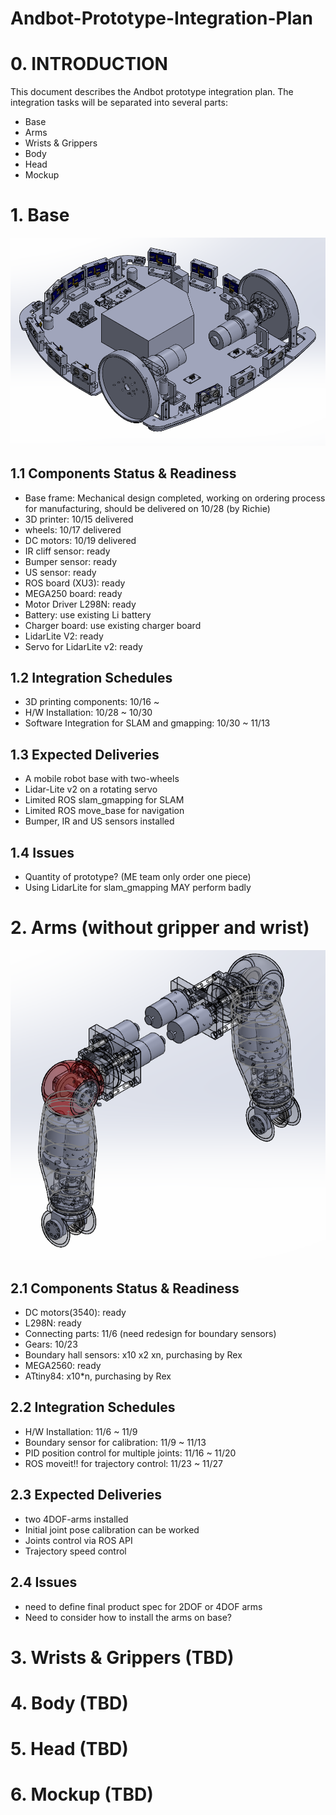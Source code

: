 # Andbot-Prototype-Integration-Plan

# 0. INTRODUCTION
This document describes the Andbot prototype integration plan.
The integration tasks will be separated into several parts:
* Base
* Arms
* Wrists & Grippers
* Body
* Head
* Mockup


# 1. Base
![](https://github.com/wennycooper/Andbot-Prototype-Integration-Plan/blob/master/base.png)

## 1.1 Components Status & Readiness
* Base frame: Mechanical design completed, working on ordering process for manufacturing, should be delivered on 10/28 (by Richie)
* 3D printer:   10/15 delivered
* wheels: 10/17 delivered
* DC motors: 10/19 delivered
* IR cliff sensor: ready
* Bumper sensor: ready
* US sensor: ready
* ROS board (XU3): ready
* MEGA250 board: ready
* Motor Driver L298N: ready
* Battery: use existing Li battery
* Charger board: use existing charger board
* LidarLite V2: ready
* Servo for LidarLite v2: ready

## 1.2 Integration Schedules
* 3D printing components: 10/16 ~
* H/W Installation: 10/28 ~ 10/30
* Software Integration for SLAM and gmapping: 10/30 ~ 11/13

## 1.3 Expected Deliveries
* A mobile robot base with two-wheels
* Lidar-Lite v2 on a rotating servo
* Limited ROS slam_gmapping for SLAM
* Limited ROS move_base for navigation
* Bumper, IR and US sensors installed

## 1.4 Issues
* Quantity of prototype?  (ME team only order one piece)
* Using LidarLite for slam_gmapping MAY perform badly

# 2. Arms (without gripper and wrist)
![](https://github.com/wennycooper/Andbot-Prototype-Integration-Plan/blob/master/arms.png)

## 2.1 Components Status & Readiness
* DC motors(3540): ready
* L298N: ready
* Connecting parts: 11/6 (need redesign for boundary sensors)
* Gears:  10/23
* Boundary hall sensors: x10 x2 xn, purchasing by Rex
* MEGA2560: ready
* ATtiny84: x10*n, purchasing by Rex

## 2.2 Integration Schedules
* H/W Installation: 11/6 ~ 11/9
* Boundary sensor for calibration: 11/9 ~ 11/13
* PID position control for multiple joints: 11/16 ~ 11/20
* ROS moveit!! for trajectory control: 11/23 ~ 11/27

## 2.3 Expected Deliveries
* two 4DOF-arms installed
* Initial joint pose calibration can be worked
* Joints control via ROS API
* Trajectory speed control

## 2.4 Issues
* need to define final product spec for 2DOF or 4DOF arms
* Need to consider how to install the arms on base?

# 3. Wrists & Grippers (TBD)

# 4. Body (TBD)

# 5. Head (TBD)

# 6. Mockup (TBD)

